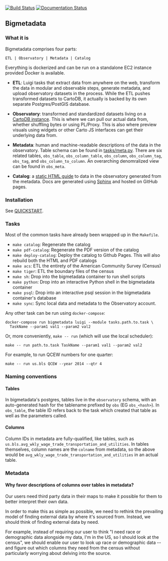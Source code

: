[![Build Status](https://api.travis-ci.org/CartoDB/bigmetadata.svg?branch=master)](https://travis-ci.org/CartoDB/bigmetadata/branches#) [![Documentation Status](https://readthedocs.org/projects/bigmetadata/badge/?version=latest)](http://bigmetadata.readthedocs.io/en/latest/?badge=latest)

## Bigmetadata

### What it is

Bigmetadata comprises four parts:

    ETL | Observatory | Metadata | Catalog

Everything is dockerized and can be run on a standalone EC2 instance provided
Docker is available.

* __ETL__: Luigi tasks that extract data from anywhere on the web, transform the
  data in modular and observable steps, generate metadata, and upload
  observatory datasets in the process.  While the ETL pushes transformed
  datasets to CartoDB, it actually is backed by its own separate
  Postgres/PostGIS database.

* __Observatory__: transformed and standardized datasets living on a [CartoDB
  instance](https://observatory.cartodb.com).  This is where we can pull our
  actual data from, whether shuffling bytes or using PL/Proxy.  This is also
  where preview visuals using widgets or other Carto JS interfaces can get
  their underlying data from.

* __Metadata__: human and machine-readable descriptions of the data in the
  observatory.  Table schema can be found in
  [tasks/meta.py](https://github.com/CartoDB/bigmetadata/blob/master/tasks/meta.py#L76).
  There are six related tables, `obs_table`, `obs_column_table`, `obs_column`,
  `obs_column_tag`, `obs_tag`, and `obs_column_to_column`.  An overarching
  denomralized view can be found in `obs_meta`.

* __Catalog__: a [static HTML guide](https://cartodb.github.io/bigmetadata) to
  data in the observatory generated from the metadata.  Docs are generated
  using [Sphinx](http://sphinx-doc.org/) and hosted on GitHub pages.

### Installation

See [QUICKSTART](docs/source/quickstart.rst).

### Tasks

Most of the common tasks have already been wrapped up in the `Makefile`.

* `make catalog`: Regenerate the catalog
* `make pdf-catalog`: Regenerate the PDF version of the catalog
* `make deploy-catalog`: Deploy the catalog to Github Pages. This will also
  rebuild both the HTML and PDF catalogs
* `make acs`: ETL the entirety of the American Community Survey (Census)
* `make tiger`: ETL the boundary files of the census
* `make sh`: Drop into the bigmetadata container to run shell scripts
* `make python`: Drop into an interactive Python shell in the bigmetadata
  container
* `make psql`: Drop into an interactive psql session in the bigmetadata
  container's database
* `make sync`: Sync local data and metadata to the Observatory account.

Any other task can be run using `docker-compose`:

    docker-compose run bigmetadata luigi --module tasks.path.to.task \
      TaskName --param1 val1 --param2 val2

Or, more conveniently, `make -- run` (which will use the local scheduler):

    make -- run path.to.task TaskName --param1 val1 --param2 val2

For example, to run QCEW numbers for one quarter:

    make -- run us.bls QCEW --year 2014 --qtr 4

### Naming conventions

#### Tables

In bigmetadata's postgres, tables live in the `observatory` schema, with an
auto-generated hash for the tablename prefixed by `obs` (EG `obs_<hash>`).
In `obs_table`, the table ID refers back to the task which created that table
as well as the parameters called.

#### Columns

Column IDs in metadata are fully-qualified, like tables, such as
`us.bls.avg_wkly_wage_trade_transportation_and_utilities`.  In tables
themselves, column names are the `colname` from metadata,
so the above would be `avg_wkly_wage_trade_transportation_and_utilities` in
an actual table.

### Metadata

#### Why favor descriptions of columns over tables in metadata?

Our users need third party data in their maps to make it possible for them to
better interpret their own data.

In order to make this as simple as possible, we need to rethink the prevailing
model of finding external data by where it's sourced from.  Instead, we should
think of finding external data by need.

For example, instead of requiring our user to think "I need race or demographic
data alongside my data, I'm in the US, so I should look at the census", we
should enable our user to look up race or demographic data -- and figure out
which columns they need from the census without particularly worrying about
delving into the source.
